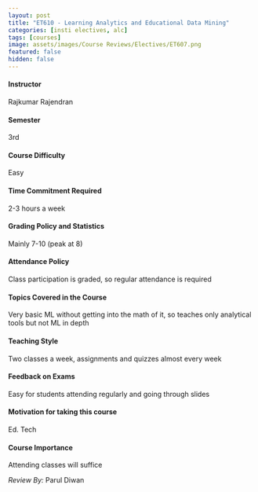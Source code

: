 ```yaml
---
layout: post
title: "ET610 - Learning Analytics and Educational Data Mining"
categories: [insti electives, alc]
tags: [courses]
image: assets/images/Course Reviews/Electives/ET607.png
featured: false
hidden: false
---
```


#### Instructor
Rajkumar Rajendran

#### Semester

3rd

#### Course Difficulty

Easy

#### Time Commitment Required

2-3 hours a week

#### Grading Policy and Statistics

Mainly 7-10 (peak at 8)

#### Attendance Policy

Class participation is graded, so regular attendance is required

#### Topics Covered in the Course

Very basic ML without getting into the math of it, so teaches only analytical tools but not ML in depth

#### Teaching Style

Two classes a week, assignments and quizzes almost every week

#### Feedback on Exams

Easy for students attending regularly and going through slides

#### Motivation for taking this course

Ed. Tech

#### Course Importance

Attending classes will suffice

_Review By:_ Parul Diwan

